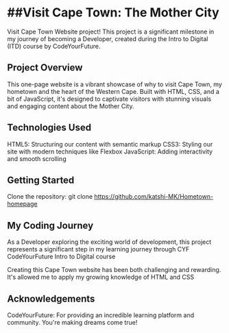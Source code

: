 ##Visit Cape Town: The Mother City
=================================
Visit Cape Town Website project! This project is a significant milestone in my journey of becoming a Developer, created during the Intro to Digital (ITD) course by CodeYourFuture.

Project Overview
----------------
This one-page website is a vibrant showcase of why to visit Cape Town, my hometown and the heart of the Western Cape. Built with HTML, CSS, and a bit of JavaScript, it's designed to captivate visitors with stunning visuals and engaging content about the Mother City.


Technologies Used
-----------------
HTML5: Structuring our content with semantic markup
CSS3: Styling our site with modern techniques like Flexbox
JavaScript: Adding interactivity and smooth scrolling

Getting Started
---------------
Clone the repository:
git clone https://github.com/katshi-MK/Hometown-homepage

My Coding Journey
----------------
As a Developer exploring the exciting world of development, this project represents a significant step in my learning journey through CYF CodeYourFuture Intro to Digital course

Creating this Cape Town website has been both challenging and rewarding. It's allowed me to apply my growing knowledge of HTML and CSS

Acknowledgements
----------------
CodeYourFuture: For providing an incredible learning platform and community. You're making dreams come true!
